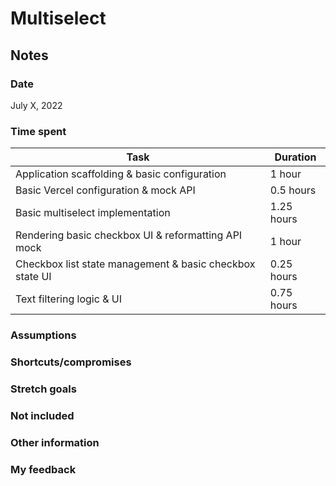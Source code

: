 # Multiselect

## Notes

### Date

July X, 2022

### Time spent

| Task                                                     | Duration   |
| -------------------------------------------------------- | ---------- |
| Application scaffolding & basic configuration            | 1 hour     |
| Basic Vercel configuration & mock API                    | 0.5 hours  |
| Basic multiselect implementation                         | 1.25 hours |
| Rendering basic checkbox UI & reformatting API mock      | 1 hour     |
| Checkbox list state management & basic checkbox state UI | 0.25 hours |
| Text filtering logic & UI                                | 0.75 hours |

### Assumptions

### Shortcuts/compromises

### Stretch goals

### Not included

### Other information

### My feedback
